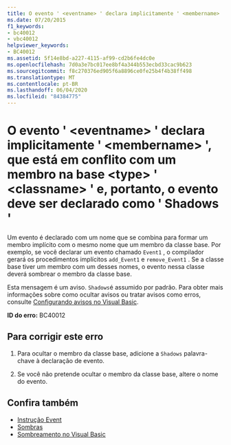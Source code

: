 ```yaml
---
title: O evento ' <eventname> ' declara implicitamente ' <membername> ', que está em conflito com um membro na base <type> ' <classname> ' e, portanto, o evento deve ser declarado como ' Shadows '
ms.date: 07/20/2015
f1_keywords:
- bc40012
- vbc40012
helpviewer_keywords:
- BC40012
ms.assetid: 5f14e8bd-a227-4115-af99-cd2b6fe4dc0e
ms.openlocfilehash: 7d0a3e7bc017ee8bf4a344b553ecbd33cac9b623
ms.sourcegitcommit: f8c270376ed905f6a8896ce0fe25b4f4b38ff498
ms.translationtype: MT
ms.contentlocale: pt-BR
ms.lasthandoff: 06/04/2020
ms.locfileid: "84384775"
---
```

# <a name="event-eventname-implicitly-declares-membername-which-conflicts-with-a-member-in-the-base-type-classname-and-so-the-event-should-be-declared-shadows"></a>O evento ' \<eventname> ' declara implicitamente ' \<membername> ', que está em conflito com um membro na base \<type> ' \<classname> ' e, portanto, o evento deve ser declarado como ' Shadows '
Um evento é declarado com um nome que se combina para formar um membro implícito com o mesmo nome que um membro da classe base. Por exemplo, se você declarar um evento chamado `Event1` , o compilador gerará os procedimentos implícitos `add_Event1` e `remove_Event1` . Se a classe base tiver um membro com um desses nomes, o evento nessa classe deverá sombrear o membro da classe base.  
  
 Esta mensagem é um aviso. `Shadows`é assumido por padrão. Para obter mais informações sobre como ocultar avisos ou tratar avisos como erros, consulte [Configurando avisos no Visual Basic](/visualstudio/ide/configuring-warnings-in-visual-basic).  
  
 **ID do erro:** BC40012  
  
## <a name="to-correct-this-error"></a>Para corrigir este erro  
  
1. Para ocultar o membro da classe base, adicione a `Shadows` palavra-chave à declaração de evento.  
  
2. Se você não pretende ocultar o membro da classe base, altere o nome do evento.  
  
## <a name="see-also"></a>Confira também

- [Instrução Event](../language-reference/statements/event-statement.md)
- [Sombras](../language-reference/modifiers/shadows.md)
- [Sombreamento no Visual Basic](../programming-guide/language-features/declared-elements/shadowing.md)
